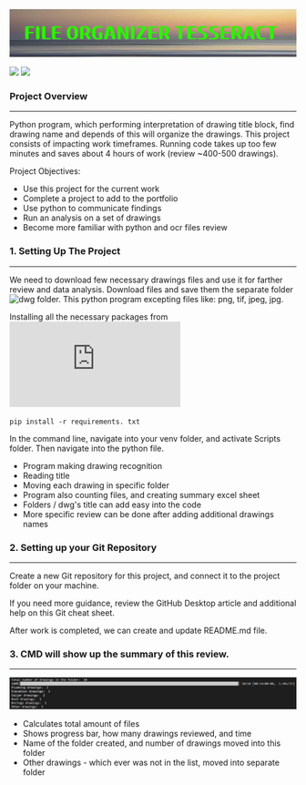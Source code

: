 ![](https://github.com/Kate-Pol/Drawings_organizer_OCR-Project/blob/main/png%20files/FILE_ORGANIZER_TESSERACT.png)

![](https://img.shields.io/github/languages/top/Kate-Pol/Drawings_organizer_OCR-Project?color=blue&logo=GitHub&logoColor=blue) ![](https://img.shields.io/github/contributors/Kate-Pol/Drawings_organizer_OCR-Project?color=green&logo=GitHub&logoColor=green)

### Project Overview
---
Python program, which performing interpretation of drawing title block, find drawing name and depends of this will organize the drawings. This project consists of impacting work timeframes. Running code takes up too few minutes and saves about 4 hours of work (review ~400-500 drawings). 

Project Objectives:
- Use this project for the current work
- Complete a project to add to the portfolio
- Use python to communicate findings
- Run an analysis on a set of drawings
- Become more familiar with python and ocr files review
  
### 1. Setting Up The Project
---
We need to download few necessary drawings files and use it for farther review and data analysis. Download files and save them the separate folder ![dwg](https://github.com/Kate-Pol/Drawings_organizer_OCR-Project/tree/main/dwg) folder. This python program excepting files like: png, tif, jpeg, jpg. 

Installing all the necessary packages from ![requirements file](https://github.com/Kate-Pol/Drawings_organizer_OCR-Project/blob/main/requirements.txt)

```
pip install -r requirements. txt 
```
In the command line, navigate into your venv folder, and activate Scripts folder. Then navigate into the python file. 

- Program making drawing recognition
- Reading title
- Moving each drawing in specific folder
- Program also counting files, and creating summary excel sheet
- Folders / dwg's title can add easy into the code
- More specific review can be done after adding additional drawings names

### 2. Setting up your Git Repository
---
Create a new Git repository for this project, and connect it to the project folder on your machine.

If you need more guidance, review the GitHub Desktop article and additional help on this Git cheat sheet.

After work is completed, we can create and update README.md file.

### 3. CMD will show up the summary of this review.
---

![image](https://github.com/Kate-Pol/Drawings_organizer_OCR-Project/blob/main/png%20files/Review%20cmd.PNG)

- Calculates total amount of files
- Shows progress bar, how many drawings reviewed, and time
- Name of the folder created, and number of drawings moved into this folder
- Other drawings - which ever was not in the list, moved into separate folder 








